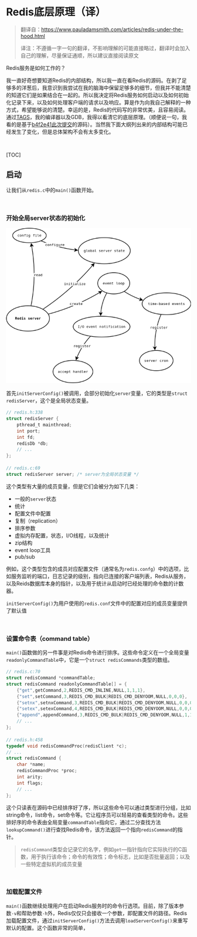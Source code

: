 # Redis底层原理（译）

> 翻译自：https://www.pauladamsmith.com/articles/redis-under-the-hood.html
>
>译注：不遵循一字一句的翻译，不影响理解的可能直接略过，翻译时会加入自己的理解，尽量保证通顺，所以建议直接阅读原文



Redis服务是如何工作的？

我一直好奇想要知道Redis的内部结构，所以我一直在看Redis的源码。在剥了足够多的洋葱后，我意识到我尝试在我的脑海中保留足够多的细节，但我并不能清楚的知道它们是如果结合在一起的。所以我决定将Redis服务如何启动以及如何初始化记录下来，以及如何处理客户端的请求以及响应。算是作为向我自己解释的一种方式，希望能够说的清楚。幸运的是，Redis的代码写的非常优美，且容易阅读。通过[TAGS](http://ctags.sourceforge.net/)，我的编译器以及GDB，我得以看清它的底层原理。（顺便说一句，我看的是基于[b4f2e41此次提交](http://github.com/antirez/redis/tree/b4f2e412d087bae0a523fe6ea40fcad30fe74b5b)的源码）。当然我下面大纲列出来的内部结构可能已经发生了变化，但是总体架构不会有太多变化。

‍

[TOC]



## 启动

让我们从`redis.c`​中的`main()`​函数开始。

‍

### 开始全局server状态的初始化

![image](../images/redis-under-the-hook/image-20231223223554-lnisj5p.png)​​

首先`initServerConfig()`​被调用，会部分初始化`server`​变量，它的类型是`struct redisServer`​，这个是全局状态变量。

```c
// redis.h:338
struct redisServer {
    pthread_t mainthread;
    int port;
    int fd;
    redisDb *db;
    // ...
};

// redis.c:69
struct redisServer server; /* server为全局状态变量 */
```

这个类型有大量的成员变量，但是它们会被分为如下几类：

* 一般的`server`​状态
* 统计
* 配置文件中配置
* 复制（replication）
* 排序参数
* 虚拟内存配置，状态，I/O线程，以及统计
* zip结构
* event loop工具
* pub/sub

例如，这个类型包含的成员对应配置文件（通常名为`redis.confg`​）中的选项，比如服务监听的端口，日志记录的级别，指向已连接的客户端列表，Redis从服务，以及Reids数据库本身的指针，以及用于统计从启动时已经处理的命令数的计数器。

`initServerConfig()`​为用户使用的`redis.conf`​文件中的配置对应的成员变量提供了默认值

‍

### 设置命令表（command table）

`main()`​函数做的另一件事是对Redis命令进行排序。这些命令定义在一个全局变量`readonlyCommandTable`​中，它是一个`struct redisCommands`​类型的数组。

```c
// redis.c:70
struct redisCommand *commandTable;
struct redisCommand readonlyCommandTable[] = {
    {"get",getCommand,2,REDIS_CMD_INLINE,NULL,1,1,1},
    {"set",setCommand,3,REDIS_CMD_BULK|REDIS_CMD_DENYOOM,NULL,0,0,0},
    {"setnx",setnxCommand,3,REDIS_CMD_BULK|REDIS_CMD_DENYOOM,NULL,0,0,0},
    {"setex",setexCommand,4,REDIS_CMD_BULK|REDIS_CMD_DENYOOM,NULL,0,0,0},
    {"append",appendCommand,3,REDIS_CMD_BULK|REDIS_CMD_DENYOOM,NULL,1,1,1},
    // ...
};

// redis.h:458
typedef void redisCommandProc(redisClient *c);
// ...
struct redisCommand {
    char *name;
    redisCommandProc *proc;
    int arity;
    int flags;
    // ...
};
```

这个只读表在源码中已经排序好了序，所以这些命令可以通过类型进行分组，比如string命令，list命令，set命令等。它让程序员可以轻易的查看类型的命令。这些排好序的命令表由全局变量`commandTable`​指向它，通过二分查找方法`lookupCommand()`​进行查找Redis命令，该方法返回一个指向`redisCommand`​的指针。

> `redisCommand`​类型会记录它的名字，例如`get`​—指针指向它实际执行的C函数，用于执行该命令；命令的有效性；命令标志，比如是否批量返回；以及一些特定虚拟机的成员变量

‍

### 加载配置文件

`main()`​函数继续处理用户在启动Redis服务时的命令行选项。目前，除了版本参数`-v`​和帮助参数`-h`​外，Redis仅仅只会接收一个参数，即配置文件的路径。Redis加载配置文件，通过`initServerConfig()`​方法去调用`loadServerConfig()`​来重写默认的配置。这个函数非常的简单，

‍
